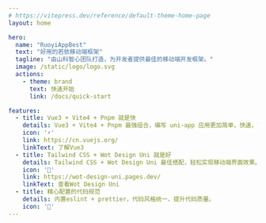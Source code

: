 ```yaml
---
# https://vitepress.dev/reference/default-theme-home-page
layout: home

hero:
  name: "RuoyiAppBest"
  text: "好用的若依移动端框架"
  tagline: "由山科智心团队打造，为开发者提供最佳的移动端开发框架。"
  image: /static/logo/logo.svg
  actions:
    - theme: brand
      text: 快速开始
      link: /docs/quick-start

features:
  - title: Vue3 + Vite4 + Pnpm 就是快
    details: Vue3 + Vite4 + Pnpm 最强组合，编写 uni-app 应用更加简单，快速，高效。
    icon: '⚡️'
    link: https://cn.vuejs.org/
    linkText: 了解Vue3
  - title: Tailwind CSS + Wot Design Uni 就是好
    details: Tailwind CSS + Wot Design Uni 最佳搭配，轻松实现移动端界面效果。
    icon: '🎨'
    link: https://wot-design-uni.pages.dev/
    linkText: 查看Wot Design Uni
  - title: 精心配置的代码规范
    details: 内置eslint + prettier，代码风格统一，提升代码质量。
    icon: '💪'
---
```


